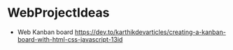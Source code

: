 # WebProjectIdeas

* Web Kanban board https://dev.to/karthikdevarticles/creating-a-kanban-board-with-html-css-javascript-13id
